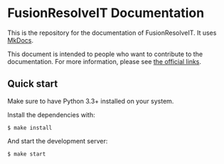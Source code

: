 # FusionResolveIT Documentation

This is the repository for the documentation of FusionResolveIT. It uses [MkDocs](https://www.mkdocs.org/).

This document is intended to people who want to contribute to the
documentation. For more information, please see [the official links](#official-links).

## Quick start

Make sure to have Python 3.3+ installed on your system.

Install the dependencies with:

```console
$ make install
```

And start the development server:

```console
$ make start
```

